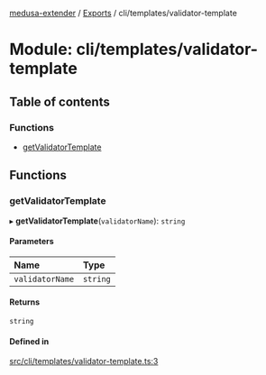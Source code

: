 [medusa-extender](../README.md) / [Exports](../modules.md) / cli/templates/validator-template

# Module: cli/templates/validator-template

## Table of contents

### Functions

- [getValidatorTemplate](cli_templates_validator_template.md#getvalidatortemplate)

## Functions

### getValidatorTemplate

▸ **getValidatorTemplate**(`validatorName`): `string`

#### Parameters

| Name | Type |
| :------ | :------ |
| `validatorName` | `string` |

#### Returns

`string`

#### Defined in

[src/cli/templates/validator-template.ts:3](https://github.com/adrien2p/medusa-extender/blob/4eae4d9/src/cli/templates/validator-template.ts#L3)
